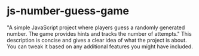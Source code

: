 # js-number-guess-game
"A simple JavaScript project where players guess a randomly generated number. The game provides hints and tracks the number of attempts."  This description is concise and gives a clear idea of what the project is about. You can tweak it based on any additional features you might have included.
